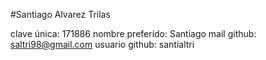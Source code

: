#Santiago Alvarez Trilas

clave única: 171886
nombre preferido: Santiago
mail github: saltri98@gmail.com
usuario github: santialtri
